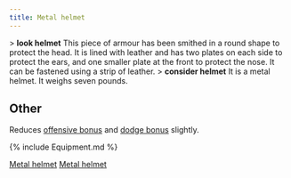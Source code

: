```yaml
---
title: Metal helmet
---
```


\> **look helmet**
This piece of armour has been smithed in a round shape to protect the
head. It
is lined with leather and has two plates on each side to protect the
ears, and
one smaller plate at the front to protect the nose. It can be fastened
using a
strip of leather.
\> **consider helmet**
It is a metal helmet.
It weighs seven pounds.

## Other

Reduces [offensive bonus](offensive_bonus "wikilink") and [dodge
bonus](dodge_bonus "wikilink") slightly.

{% include Equipment.md %}

[Metal helmet](Category:_Metal_equipment "wikilink") [Metal
helmet](Category:_Head_items "wikilink")